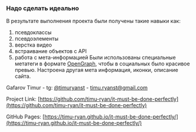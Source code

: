 ### Надо сделать идеально
В результате выполнения проекта были получены такие навыки как:
1. псевдоклассы
2. псевдоэлементы
3. верстка видео
4. встраивание объектов с API
5. работа с мета-информацией
Были использованы специальные метатеги в формате [OpenGraph](https://ogp.me/), чтобы в социальных было красивое превью.
Настроена другая мета информация, иконки, описание сайта.

Gafarov Timur - tg: [@timuryanst](https://t.me/timuryanst) - timu.ryanst@gmail.com

Project Link: [https://github.com/timu-ryan/it-must-be-done-perfectly](https://github.com/timu-ryan/it-must-be-done-perfectly)

GitHub Pages: [https://timu-ryan.github.io/it-must-be-done-perfectly/](https://timu-ryan.github.io/it-must-be-done-perfectly/)
